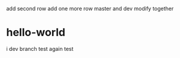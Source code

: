 add second row
add one more row
master and dev  modify together
# hello-world
i
dev branch test again
test
